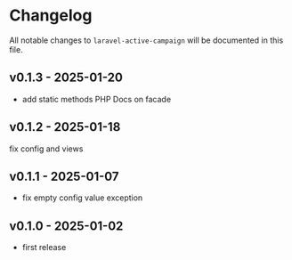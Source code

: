 # Changelog

All notable changes to `laravel-active-campaign` will be documented in this file.

## v0.1.3 - 2025-01-20

- add static methods PHP Docs on facade

## v0.1.2 - 2025-01-18

fix config and views

## v0.1.1 - 2025-01-07

- fix empty config value exception

## v0.1.0 - 2025-01-02

- first release
